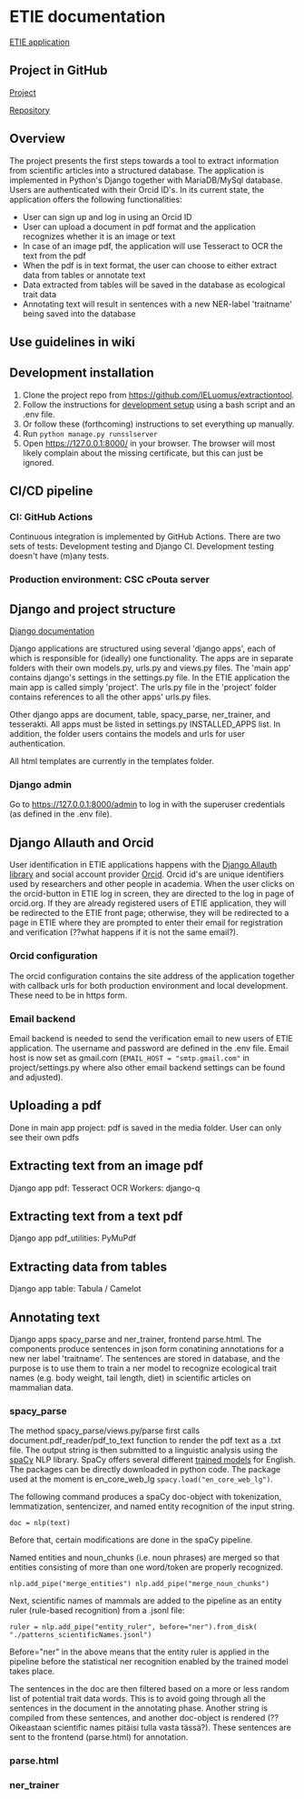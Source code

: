 # ETIE documentation

[ETIE application](https://https://etie.it.helsinki.fi/)

## Project in GitHub

[Project](https://github.com/IELuomus)

[Repository](https://github.com/IELuomus/extractiontool)

## Overview

The project presents the first steps towards a tool to
extract information from scientific articles into a
structured database. The application is implemented in
Python's Django together with MariaDB/MySql database. Users
are authenticated with their Orcid ID's. In its current state, 
the application offers the following functionalities:

* User can sign up and log in using an Orcid ID
* User can upload a document in pdf format and the application 
recognizes whether it is an image or text 
* In case of an image pdf, the application will use Tesseract 
to OCR the text from the pdf
* When the pdf is in text format, the user can choose to either extract data from tables or annotate text
* Data extracted from tables will be saved in the database as ecological trait data
* Annotating text will result in sentences with a new NER-label 'traitname' being saved into the database

## Use guidelines in wiki 

## Development installation

1. Clone the project repo from https://github.com/IELuomus/extractiontool.
1. Follow the instructions for [development setup](https://github.com/IELuomus/extractiontool/blob/main/docs/development_setup.md) using a bash script and an .env file.
1. Or follow these (forthcoming) instructions to set everything up manually. 
1. Run `python manage.py runsslserver`
1. Open https://127.0.0.1:8000/ in your browser. The browser will most likely complain about the missing certificate, but this can just be ignored.


## CI/CD pipeline

### CI: GitHub Actions
Continuous integration is implemented by GitHub Actions. There are two sets of tests: Development testing and Django CI. Development testing doesn't have (m)any tests. 

### Production environment: CSC cPouta server


## Django and project structure
[Django documentation](https://docs.djangoproject.com/en/3.2/)

Django applications are structured using several 'django apps', each of which is responsible for (ideally) one functionality. The apps are in separate folders with their own models.py, urls.py and views.py files. The 'main app' contains django's settings in the settings.py file. In the ETIE application the main app is called simply 'project'. The urls.py file in the 'project' folder contains references to all the other apps' urls.py files.  

Other django apps are document, table, spacy_parse, ner_trainer, and tesserakti. All apps must be listed in settings.py INSTALLED_APPS list. In addition, the folder users contains the models and urls for user authentication.

All html templates are currently in the templates folder.

### Django admin

Go to https://127.0.0.1:8000/admin to log in with the superuser credentials (as defined in the .env file).

## Django Allauth and Orcid
User identification in ETIE applications happens with the [Django Allauth library](https://django-allauth.readthedocs.io/) and social account provider [Orcid](https://orcid.org). Orcid id's are unique identifiers used by researchers and other people in academia. When the user clicks on the orcid-button in ETIE log in screen, they are directed to the log in page of orcid.org. If they are already registered users of ETIE application, they will be redirected to the ETIE front page; otherwise, they will be redirected to a page in ETIE where they are prompted to enter their email for registration and verification (??what happens if it is not the same email?).

### Orcid configuration
The orcid configuration contains the site address of the application together with callback urls for both production environment and local development. These need to be in https form. 

### Email backend
Email backend is needed to send the verification email to new users of ETIE application. The username and password are defined in the .env file. Email host is now set as gmail.com (`EMAIL_HOST = "smtp.gmail.com"` in project/settings.py where also other email backend settings can be found and adjusted).

## Uploading a pdf
Done in main app project: pdf is saved in the media folder.
User can only see their own pdfs

## Extracting text from an image pdf
Django app pdf: Tesseract OCR
Workers: django-q

## Extracting text from a text pdf 
Django app pdf_utilities: PyMuPdf

## Extracting data from tables
Django app table: Tabula / Camelot

## Annotating text
Django apps spacy_parse and ner_trainer, frontend parse.html. The components produce sentences in json form conatining annotations for a new ner label 'traitname'. The sentences are stored in database, and the purpose is to use them to train a ner model to recognize ecological trait names (e.g. body weight, tail length, diet) in scientific articles on mammalian data.

### spacy_parse
The method spacy_parse/views.py/parse first calls document.pdf_reader/pdf_to_text function to render the pdf text as a .txt file. The output string is then submitted to a linguistic analysis using the [spaCy](spacy.io) NLP library. SpaCy offers several different [trained models](https://spacy.io/models) for English. The packages can be directly downloaded in python code. The package used at the moment is en_core_web_lg   `spacy.load("en_core_web_lg")`.
 
 The following command produces a spaCy doc-object with tokenization, lemmatization, sentencizer, and named entity recognition of the input string.
 
 `doc = nlp(text)`

Before that, certain modifications are done in the spaCy pipeline. 

Named entities and noun_chunks (i.e. noun phrases) are merged so that entities consisting of more than one word/token are properly recognized.

`nlp.add_pipe("merge_entities")
 nlp.add_pipe("merge_noun_chunks")`

Next, scientific names of mammals are added to the pipeline as an entity ruler (rule-based recognition) from a .jsonl file:

`ruler = nlp.add_pipe("entity_ruler", before="ner").from_disk(
            "./patterns_scientificNames.jsonl")`

Before="ner" in the above means that the entity ruler is applied in the pipeline before the statistical ner recognition enabled by the trained model takes place.

The sentences in the doc are then filtered based on a
more or less random list of potential trait data words. This is to avoid going through all the sentences in the document in the annotating phase. Another string is compiled from these sentences, and another doc-object is rendered (??Oikeastaan scientific names pitäisi tulla vasta tässä?). These sentences are sent to the frontend (parse.html) for annotation.

### parse.html

### ner_trainer
